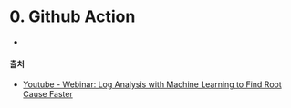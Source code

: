 # 0. Github Action
- 
#### 출처
- [Youtube - Webinar: Log Analysis with Machine Learning to Find Root Cause Faster](https://youtu.be/MpYB4Qcl570 )
<br/><br/><br/>
